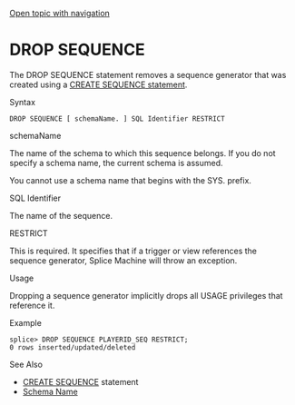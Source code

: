 [Open topic with navigation](../../../index.html#Shared/SQLReference/Statements/DropSequence.html)

<a href="" id="Statements.DropSequence"></a>[]()DROP SEQUENCE
=============================================================

The <span class="CodeFont">DROP SEQUENCE</span> statement removes a sequence generator that was created using a [<span class="CodeFont">CREATE SEQUENCE</span> statement](CreateSequence.html).

Syntax

``` FcnSyntax
DROP SEQUENCE [ schemaName. ] SQL Identifier RESTRICT
```

schemaName

The name of the schema to which this sequence belongs. If you do not specify a schema name, the current schema is assumed.

You cannot use a schema name that begins with the <span class="CodeFont">SYS.</span> prefix.

SQL Identifier

The name of the sequence.

RESTRICT

This is <span class="BoldFont">required</span>. It specifies that if a trigger or view references the sequence generator, Splice Machine will throw an exception.

Usage

Dropping a sequence generator implicitly drops all <span class="CodeFont">USAGE</span> privileges that reference it.

Example

``` Example
splice> DROP SEQUENCE PLAYERID_SEQ RESTRICT;
0 rows inserted/updated/deleted
```

See Also

-   <span class="CodeFont">[CREATE SEQUENCE](CreateSequence.html)</span> statement
-   [Schema Name](../Identifiers/IdentifierTypes.html#SchemaName)

 


